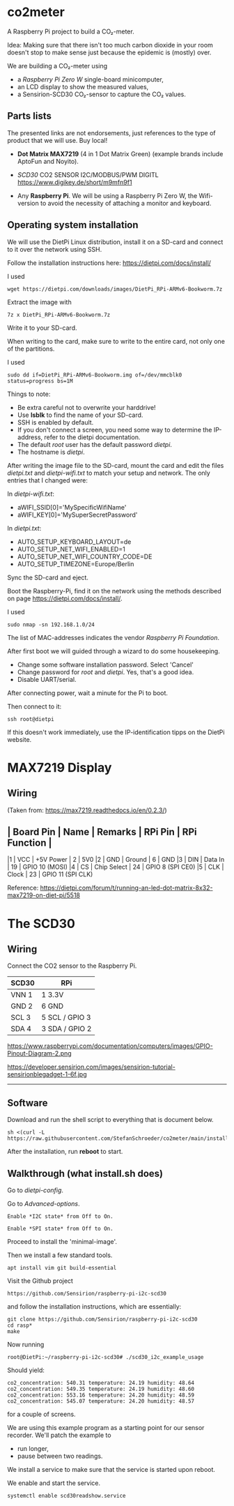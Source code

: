 # co2meter

A Raspberry Pi project to build a CO₂-meter.

Idea: Making sure that there isn't too much carbon dioxide in your
room doesn't stop to make sense just because the epidemic is (mostly)
over. 

We are building a CO₂-meter using 

* a *Raspberry Pi Zero W* single-board minicomputer,
* an LCD display to show the measured values,
* a Sensirion-SCD30 CO₂-sensor to capture the CO₂ values.

## Parts lists

The presented links are not endorsements, just references to the 
type of product that we will use. Buy local!

* **Dot Matrix MAX7219** (4 in 1 Dot Matrix Green) 
  (example brands include AptoFun and Noyito).

* *SCD30*  CO2 SENSOR I2C/MODBUS/PWM DIGITL 
  https://www.digikey.de/short/m9mfn9f1

* Any **Raspberry Pi**. We will be using a Raspberry Pi Zero W, the
Wifi-version to avoid the necessity of attaching a monitor and keyboard.

## Operating system installation

We will use the DietPi Linux distribution, install it on a SD-card and connect
to it over the network using SSH.

Follow the installation instructions here: https://dietpi.com/docs/install/

I used 

	wget https://dietpi.com/downloads/images/DietPi_RPi-ARMv6-Bookworm.7z

Extract the image with 

	7z x DietPi_RPi-ARMv6-Bookworm.7z

Write it to your SD-card. 

When writing to the card, make sure to write to the entire card, not only one
of the partitions.

I used

	sudo dd if=DietPi_RPi-ARMv6-Bookworm.img of=/dev/mmcblk0 status=progress bs=1M

Things to note: 

* Be extra careful not to overwrite your harddrive!
* Use **lsblk** to find the name of your SD-card.
* SSH is enabled by default.
* If you don't connect a screen, you need some way to determine the IP-address,
 refer to the dietpi documentation.
* The default *root* user has the default password *dietpi*. 
* The hostname is *dietpi*.

After writing the image file to the SD-card, mount the card and edit 
the files *dietpi.txt* and *dietpi-wifi.txt* to match your setup and network. 
The only entries that I changed were:

In *dietpi-wifi.txt*:

* aWIFI_SSID[0]='MySpecificWifiName'
* aWIFI_KEY[0]='MySuperSecretPassword'

In *dietpi.txt*:

* AUTO_SETUP_KEYBOARD_LAYOUT=de
* AUTO_SETUP_NET_WIFI_ENABLED=1
* AUTO_SETUP_NET_WIFI_COUNTRY_CODE=DE
* AUTO_SETUP_TIMEZONE=Europe/Berlin

Sync the SD-card and eject.

Boot the Raspberry-Pi, find it on the network using the methods described
on page https://dietpi.com/docs/install/.

I used

	sudo nmap -sn 192.168.1.0/24

The list of MAC-addresses indicates the vendor *Raspberry Pi Foundation*.

After first boot we will guided through a wizard to do some housekeeping.

* Change some software installation password. Select 'Cancel'
* Change password for *root* and *dietpi*. Yes, that's a good idea.
* Disable UART/serial.

After connecting power, wait a minute for the Pi to boot.

Then connect to it:

	ssh root@dietpi

If this doesn't work immediately, use the IP-identification tipps on the
DietPi website.

# MAX7219 Display

## Wiring

(Taken from: https://max7219.readthedocs.io/en/0.2.3/)

| Board Pin  | Name  | Remarks  | RPi Pin  | RPi Function | 
-------------------------------------------------------
|1  | VCC  | +5V Power  | 2  | 5V0
|2  | GND  | Ground  | 6  | GND
|3  | DIN  | Data In  | 19  | GPIO 10 (MOSI)
|4  | CS  | Chip Select  | 24  | GPIO 8 (SPI CE0)
|5  | CLK  | Clock  | 23  | GPIO 11 (SPI CLK)

Reference: https://dietpi.com/forum/t/running-an-led-dot-matrix-8x32-max7219-on-diet-pi/5518

# The SCD30

## Wiring

Connect the CO2 sensor to the Raspberry Pi.

| SCD30  |  RPi   |
|--------|--------|
| VNN 1  |  1 3.3V 
| GND 2  |  6 GND
| SCL 3  |  5 SCL / GPIO 3 
| SDA 4  |  3 SDA / GPIO 2

https://www.raspberrypi.com/documentation/computers/images/GPIO-Pinout-Diagram-2.png

https://developer.sensirion.com/images/sensirion-tutorial-sensirionblegadget-1-6f.jpg

---

## Software 

Download and run the shell script to everything that is document below.

	sh <(curl -L https://raw.githubusercontent.com/StefanSchroeder/co2meter/main/install.sh)

After the installation, run **reboot** to start.

## Walkthrough (what install.sh does)

Go to *dietpi-config*.

Go to *Advanced-options*.

	Enable *I2C state* from Off to On.

	Enable *SPI state* from Off to On.

Proceed to install the 'minimal-image'.

Then we install a few standard tools.

	apt install vim git build-essential


Visit the Github project

	https://github.com/Sensirion/raspberry-pi-i2c-scd30

and follow the installation instructions, which are essentially:

	git clone https://github.com/Sensirion/raspberry-pi-i2c-scd30
	cd rasp*
	make

Now running

	root@DietPi:~/raspberry-pi-i2c-scd30# ./scd30_i2c_example_usage

Should yield:

	co2_concentration: 540.31 temperature: 24.19 humidity: 48.64 
	co2_concentration: 549.35 temperature: 24.19 humidity: 48.60 
	co2_concentration: 553.16 temperature: 24.20 humidity: 48.59 
	co2_concentration: 545.07 temperature: 24.20 humidity: 48.57

for a couple of screens.

We are using this example program as a starting point for our sensor recorder.
We'll patch the example to 

* run longer,
* pause between two readings.

We install a service to make sure that the service is started upon reboot.

We enable and start the service.

	systemctl enable scd30readshow.service 
	
